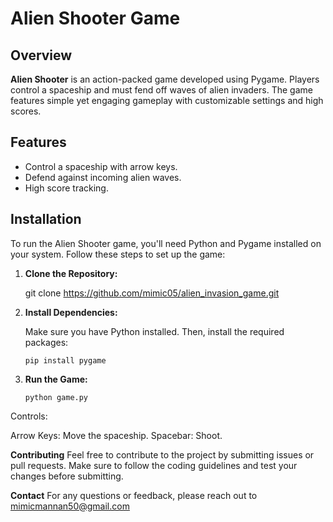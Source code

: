 # Alien Shooter Game

## Overview

   **Alien Shooter** is an action-packed game developed using Pygame. Players control a spaceship and must fend off waves of     alien invaders. The game features simple yet engaging gameplay with customizable settings and high scores.

## Features

- Control a spaceship with arrow keys.
- Defend against incoming alien waves.
- High score tracking.

## Installation

To run the Alien Shooter game, you'll need Python and Pygame installed on your system. Follow these steps to set up the game:

1. **Clone the Repository:**

   git clone https://github.com/mimic05/alien_invasion_game.git


2. **Install Dependencies:**

   Make sure you have Python installed. Then, install the required packages:

   ```pip install pygame```

3. **Run the Game:**

   ```python game.py```

Controls:

   Arrow Keys: Move the spaceship.
   Spacebar: Shoot.

**Contributing**
   Feel free to contribute to the project by submitting issues or pull requests. Make sure to follow the
   coding guidelines and test your changes before submitting.

**Contact**
   For any questions or feedback, please reach out to mimicmannan50@gmail.com
